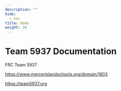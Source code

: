 ```yaml
---
description: ""
hide: 
  - toc
title: Home
weight: 30
---
```

# Team 5937 Documentation

FRC Team 5937

https://www.mercerislandschools.org/domain/1603

https://team5937.org